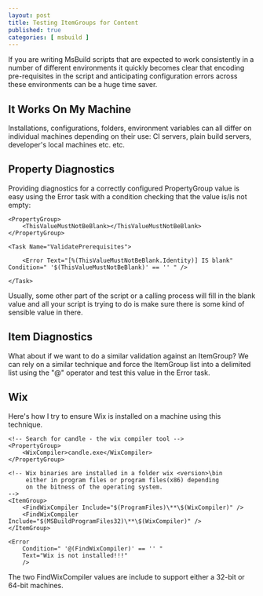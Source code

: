 ```yaml
---
layout: post
title: Testing ItemGroups for Content
published: true
categories: [ msbuild ]
---
```


If you are writing MsBuild scripts that are expected to work consistently 
in a number of different environments it quickly becomes clear that 
encoding pre-requisites in the script and anticipating configuration errors 
across these environments can be a huge time saver.

## It Works On My Machine 

Installations, configurations, folders, environment variables can all differ on 
individual machines depending on their use: CI servers, plain build servers, 
developer's local machines etc. etc.

## Property Diagnostics 

Providing diagnostics for a correctly configured PropertyGroup value is easy using the 
Error task with a condition checking that the value is/is not empty:

	<PropertyGroup>
		<ThisValueMustNotBeBlank></ThisValueMustNotBeBlank>
	</PropertyGroup>
	
	<Task Name="ValidatePrerequisites">

		<Error Text="[%(ThisValueMustNotBeBlank.Identity)] IS blank" Condition=" '$(ThisValueMustNotBeBlank)' == '' " />
		
	</Task>	

Usually, some other part of the script or a calling process will fill in the blank 
value and all your script is trying to do is make sure there is some kind of sensible 
value in there.

## Item Diagnostics

What about if we want to do a similar validation against an ItemGroup? We can 
rely on a similar technique and force the ItemGroup list into a delimited 
list using the "@" operator and test this value in the Error task.

## Wix

Here's how I try to ensure Wix is installed on a machine using this technique.

	<!-- Search for candle - the wix compiler tool -->
	<PropertyGroup>
		<WixCompiler>candle.exe</WixCompiler>
	</PropertyGroup>

	<!-- Wix binaries are installed in a folder wix <version>\bin 
		 either in program files or program files(x86) depending 
		 on the bitness of the operating system.
	-->	 
	<ItemGroup>
		<FindWixCompiler Include="$(ProgramFiles)\**\$(WixCompiler)" />
		<FindWixCompiler Include="$(MSBuildProgramFiles32)\**\$(WixCompiler)" />
	</ItemGroup>

	<Error 
		Condition=" '@(FindWixCompiler)' == '' "
		Text="Wix is not installed!!!"  
		/>

The two FindWixCompiler values are include to support either a 32-bit or 64-bit machines.
